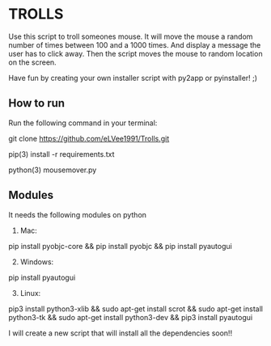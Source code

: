 # TROLLS
Use this script to troll someones mouse. It will move the mouse a random number of times between 100 and a 1000 times. And display a message the user has to click away. Then the script moves the mouse to random location on the screen.

Have fun by creating your own installer script with py2app or pyinstaller! ;)

## How to run
Run the following command in your terminal:

git clone https://github.com/eLVee1991/Trolls.git

pip(3) install -r requirements.txt

python(3) mousemover.py

## Modules
It needs the following modules on python
1. Mac:

pip install pyobjc-core && pip install pyobjc && pip install pyautogui

2. Windows:

pip install pyautogui

3. Linux:

pip3 install python3-xlib && sudo apt-get install scrot && sudo apt-get install python3-tk && sudo apt-get install python3-dev && pip3 install pyautogui


I will create a new script that will install all the dependencies soon!!
